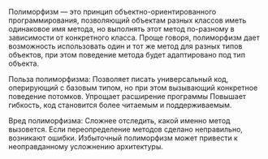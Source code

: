 Полиморфизм — это принцип объектно-ориентированного программирования, позволяющий объектам разных классов иметь одинаковое имя метода, но выполнять этот метод по-разному в зависимости от конкретного класса. 
Проще говоря, полиморфизм дает возможность использовать один и тот же метод для разных типов объектов, при этом поведение метода будет адаптировано под тип объекта.

Польза полиморфизма:
Позволяет писать универсальный код, оперирующий с базовым типом, но при этом вызывающий конкретное поведение потомков.
Упрощает расширение программы
Повышает гибкость, код становится более читаемым и поддерживаемым.

Вред полиморфизма:
Сложнее отследить, какой именно метод вызовется.
Если переопределение методов сделано неправильно, возникают ошибки.
Избыточный полиморфизм может привести к неоправданному усложнению архитектуры.
